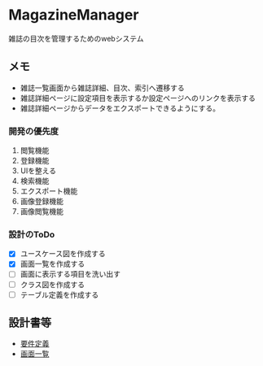 # MagazineManager
雑誌の目次を管理するためのwebシステム

## メモ
- 雑誌一覧画面から雑誌詳細、目次、索引へ遷移する
- 雑誌詳細ページに設定項目を表示するか設定ページへのリンクを表示する
- 雑誌詳細ページからデータをエクスポートできるようにする。

### 開発の優先度
1. 閲覧機能
1. 登録機能
1. UIを整える
1. 検索機能
1. エクスポート機能
1. 画像登録機能
1. 画像閲覧機能

### 設計のToDo
- [x] ユースケース図を作成する
- [x] 画面一覧を作成する
- [ ] 画面に表示する項目を洗い出す
- [ ] クラス図を作成する
- [ ] テーブル定義を作成する

## 設計書等
- [要件定義](doc/requirement-definition.md)
- [画面一覧](doc/page-list.md)
